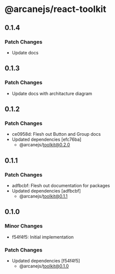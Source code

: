 # @arcanejs/react-toolkit

## 0.1.4

### Patch Changes

- Update docs

## 0.1.3

### Patch Changes

- Update docs with architacture diagram

## 0.1.2

### Patch Changes

- ce0958d: Flesh out Button and Group docs
- Updated dependencies [efc76ba]
  - @arcanejs/toolkit@0.2.0

## 0.1.1

### Patch Changes

- adfbcbf: Flesh out documentation for packages
- Updated dependencies [adfbcbf]
  - @arcanejs/toolkit@0.1.1

## 0.1.0

### Minor Changes

- f54f4f5: Initial implementation

### Patch Changes

- Updated dependencies [f54f4f5]
  - @arcanejs/toolkit@0.1.0
